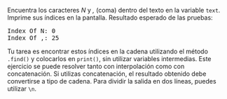 
Encuentra los caracteres *N* y *,* (coma) dentro del texto en la variable `text`. Imprime sus índices en la pantalla. Resultado esperado de las pruebas:

<pre class='hexlet-basics-output'>
Index Of N: 0
Index Of ,: 25
</pre>

Tu tarea es encontrar estos índices en la cadena utilizando el método `.find()` y colocarlos en `print()`, sin utilizar variables intermedias. Este ejercicio se puede resolver tanto con interpolación como con concatenación. Si utilizas concatenación, el resultado obtenido debe convertirse a tipo de cadena. Para dividir la salida en dos líneas, puedes utilizar `\n`.
